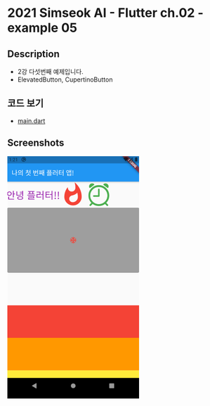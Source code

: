 # 2021 Simseok AI - Flutter ch.02 - example 05

## Description
 - 2강 다섯번째 예제입니다.
 - ElevatedButton, CupertinoButton

## 코드 보기
 - [main.dart](https://github.com/DokySp/2021-Simseok-AI-Class-Flutter/blob/main/examples/ex_ch02-05/lib/main.dart)

## Screenshots

<img src = "https://github.com/DokySp/2021-Simseok-AI-Class-Flutter/blob/main/examples/ex_ch02-05/document/ex01.png?raw=true" width = 300>